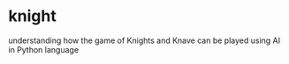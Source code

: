 # knight
understanding how  the game of Knights and Knave can be played using AI in Python language 

